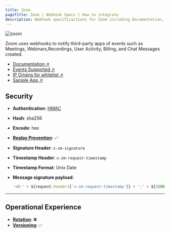 ```yaml
---
title: Zoom
pageTitle: Zoom | Webhook Specs | How to integrate
description: Webhook specificactions for Zoom including Documentation, Events Supported, Sample Apps, Security Specs, and Operations
--- 
```


![zoom](https://us01st-cf.zoom.us/zoom.ico)

Zoom uses webhooks to notify third-party apps of events such as Meetings, Webinars,Recordings, User Activity, Billing, and Chat Messages created.

- [Documentation ↗](https://marketplace.zoom.us/docs/api-reference/webhook-reference/#verify-webhook-events)
- [Events Supported ↗](https://marketplace.zoom.us/docs/api-reference/webhook-reference/#objects-actions-and-events)
- [IP Origins for whitelist ↗](https://marketplace.zoom.us/docs/api-reference/webhook-reference/#ip-addresses)
- [Sample App ↗](https://github.com/zoom/webhook-sample-node.js)

## Security

- **Authentication**: [HMAC](/security/hmac)
- **Hash**: sha256
- **Encode**: hex
- **[Replay Prevention](/security/replay-prevention)**: ✅

- **Signature Header**: `x-zm-signature`
- **Timestamp Header**: `x-zm-request-timestamp`
- **Timestamp Format**: Unix Date

- **Message signature payload**:
    ```js
    'v0:' + ${request.headers['x-zm-request-timestamp']} + ':' + ${JSON.stringify(request.body)}
    ```

---

## Operational Experience

- **[Rotation](/ops-experience/key-rotation)**: ❌
- **[Versioning](/ops-experience/versioning)**: ✅

